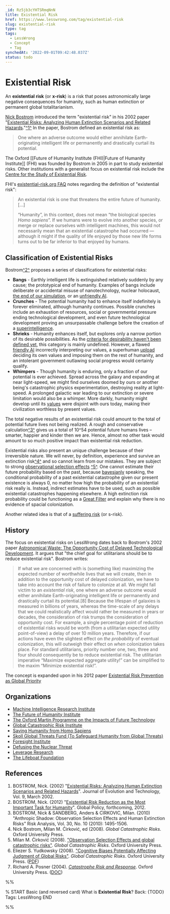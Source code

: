 ```yaml
---
_id: Rz5jb3cYHTSRmqNnN
title: Existential Risk
href: https://www.lesswrong.com/tag/existential-risk
slug: existential-risk
type: tag
tags:
  - LessWrong
  - Concept
  - Tag
synchedAt: '2022-09-01T09:42:48.037Z'
status: todo
---
```


# Existential Risk

An **existential risk** (or **x-risk**) is a risk that poses astronomically large negative consequences for humanity, such as human extinction or permanent global totalitarianism.

[Nick Bostrom](https://lessestwrong.com/tag/nick-bostrom) introduced the term "existential risk" in his 2002 paper "[Existential Risks: Analyzing Human Extinction Scenarios and Related Hazards](https://www.nickbostrom.com/existential/risks.pdf)."[^1^](https://lessestwrong.com/tag/existential-risk?revision=0.0.39#fn1) In the paper, Bostrom defined an existential risk as:

> One where an adverse outcome would either annihilate Earth-originating intelligent life or permanently and drastically curtail its potential.

The Oxford [[Future of Humanity Institute (FHI)|Future of Humanity Institute]] (FHI) was founded by Bostrom in 2005 in part to study existential risks. Other institutions with a generalist focus on existential risk include the [Centre for the Study of Existential Risk](https://www.cser.ac.uk/).

FHI's [existential-risk.org FAQ](https://www.existential-risk.org/faq.html) notes regarding the definition of "existential risk":

> An existential risk is one that threatens the entire future of humanity. \[…\]
>
> “Humanity”, in this context, does not mean “the biological species *Homo sapiens*”. If we humans were to evolve into another species, or merge or replace ourselves with intelligent machines, this would not necessarily mean that an existential catastrophe had occurred — although it might if the quality of life enjoyed by those new life forms turns out to be far inferior to that enjoyed by humans.

## Classification of Existential Risks

Bostrom[^2^](https://lessestwrong.com/tag/existential-risk?revision=0.0.39#fn2) proposes a series of classifications for existential risks:

- **Bangs** \- Earthly intelligent life is extinguished relatively suddenly by any cause; the prototypical end of humanity. Examples of bangs include deliberate or accidental misuse of nanotechnology, nuclear holocaust, [the end of our simulation](https://lessestwrong.com/tag/simulation-argument), or an [unfriendly AI](https://wiki.lesswrong.com/wiki/unfriendly_AI).
- **Crunches** \- The potential humanity had to enhance itself indefinitely is forever eliminated, although humanity continues. Possible crunches include an exhaustion of resources, social or governmental pressure ending technological development, and even future technological development proving an unsurpassable challenge before the creation of a [superintelligence](https://lessestwrong.com/tag/superintelligence).
- **Shrieks** \- Humanity enhances itself, but explores only a narrow portion of its desirable possibilities. As the [criteria for desirability haven't been defined yet](https://lessestwrong.com/tag/complexity-of-value), this category is mainly undefined. However, a flawed [friendly AI](https://wiki.lesswrong.com/wiki/friendly_AI) incorrectly interpreting our values, a superhuman [upload](https://wiki.lesswrong.com/wiki/WBE) deciding its own values and imposing them on the rest of humanity, and an intolerant government outlawing social progress would certainly qualify.
- **Whimpers** \- Though humanity is enduring, only a fraction of our potential is ever achieved. Spread across the galaxy and expanding at near light-speed, we might find ourselves doomed by ours or another being's catastrophic physics experimentation, destroying reality at light-speed. A prolonged galactic war leading to our extinction or severe limitation would also be a whimper. More darkly, humanity might develop until its [values](https://lessestwrong.com/tag/complexity-of-value) were disjoint with ours today, making their civilization worthless by present values.

The total negative results of an existential risk could amount to the total of potential future lives not being realized. A rough and conservative calculation[^3^](https://lessestwrong.com/tag/existential-risk?revision=0.0.39#fn3) gives us a total of 10^54 potential future humans lives – smarter, happier and kinder then we are. Hence, almost no other task would amount to so much positive impact than existential risk reduction.

Existential risks also present an unique challenge because of their irreversible nature. We will never, by definition, experience and survive an extinction risk[^4^](https://lessestwrong.com/tag/existential-risk?revision=0.0.39#fn4) and so cannot learn from our mistakes. They are subject to strong [observational selection effects](https://lessestwrong.com/tag/observation-selection-effect) [^5^](https://lessestwrong.com/tag/existential-risk?revision=0.0.39#fn5). One cannot estimate their future probability based on the past, because [bayesianly](https://lessestwrong.com/tag/bayesian-probability) speaking, the conditional probability of a past existential catastrophe given our present existence is always 0, no matter how high the probability of an existential risk really is. Instead, indirect estimates have to be used, such as possible existential catastrophes happening elsewhere. A high extinction risk probability could be functioning as a [Great Filter](https://lessestwrong.com/tag/great-filter) and explain why there is no evidence of spacial colonization.

Another related idea is that of a [suffering risk](https://lessestwrong.com/tag/risks-of-astronomical-suffering-s-risks) (or s-risk).

## History

The focus on existential risks on LessWrong dates back to Bostrom's 2002 paper [Astronomical Waste: The Opportunity Cost of Delayed Technological Development](https://www.nickbostrom.com/astronomical/waste.html). It argues that "the chief goal for utilitarians should be to reduce existential risk". Bostrom writes:

> If what we are concerned with is (something like) maximizing the expected number of worthwhile lives that we will create, then in addition to the opportunity cost of delayed colonization, we have to take into account the risk of failure to colonize at all. We might fall victim to an *existential risk*, one where an adverse outcome would either annihilate Earth-originating intelligent life or permanently and drastically curtail its potential.\[8\] Because the lifespan of galaxies is measured in billions of years, whereas the time-scale of any delays that we could realistically affect would rather be measured in years or decades, the consideration of risk trumps the consideration of opportunity cost. For example, a single percentage point of reduction of existential risks would be worth (from a utilitarian expected utility point-of-view) a delay of over 10 million years.
> Therefore, if our actions have even the slightest effect on *the probability* of eventual colonization, this will outweigh their effect on *when* colonization takes place. For standard utilitarians, priority number one, two, three and four should consequently be to reduce existential risk. The utilitarian imperative “Maximize expected aggregate utility!” can be simplified to the maxim “Minimize existential risk!”.

The concept is expanded upon in his 2012 paper [Existential Risk Prevention as Global Priority](https://www.existential-risk.org/concept.html)

## Organizations

- [Machine Intelligence Research Institute](http://intelligence.org/)
- [The Future of Humanity Institute](http://www.fhi.ox.ac.uk/)
- [The Oxford Martin Programme on the Impacts of Future Technology](http://www.futuretech.ox.ac.uk/)
- [Global Catastrophic Risk Institute](http://www.gcrinstitute.org/)
- [Saving Humanity from Homo Sapiens](http://shfhs.org/)
- [Skoll Global Threats Fund (To Safeguard Humanity from Global Threats)](http://www.skollglobalthreats.org/)
- [Foresight Institute](http://www.foresight.org/)
- [Defusing the Nuclear Threat](http://nuclearrisk.org/)
- [Leverage Research](http://www.leverageresearch.org/)
- [The Lifeboat Foundation](http://lifeboat.com/)
     

## References

1. BOSTROM, Nick. (2002) "[Existential Risks: Analyzing Human Extinction Scenarios and Related Hazards](http://www.nickbostrom.com/existential/risks.pdf)". Journal of Evolution and Technology, Vol. 9, March 2002.
2. BOSTROM, Nick. (2012) "[Existential Risk Reduction as the Most Important Task for Humanity](http://www.existential-risk.org/concept.pdf)". Global Policy, forthcoming, 2012.
3. BOSTROM, Nick & SANDBERG, Anders & CIRKOVIC, Milan. (2010) "Anthropic Shadow: Observation Selection Effects and Human Extinction Risks" Risk Analysis, Vol. 30, No. 10 (2010): 1495-1506.
4. Nick Bostrom, Milan M. Ćirković, ed (2008). *Global Catastrophic Risks*. Oxford University Press.
5. Milan M. Ćirković (2008). ["Observation Selection Effects and global catastrophic risks"](http://books.google.com/books?id=-Jxc88RuJhgC&lpg=PP1&pg=PA120#v=onepage&q=&f=false). *Global Catastrophic Risks*. Oxford University Press.
6. Eliezer S. Yudkowsky (2008). ["Cognitive Biases Potentially Affecting Judgment of Global Risks"](http://yudkowsky.net/rational/cognitive-biases). *Global Catastrophic Risks*. Oxford University Press. ([PDF](http://intelligence.org/files/CognitiveBiases.pdf))
7. Richard A. Posner (2004). [*Catastrophe Risk and Response*](http://books.google.ca/books?id=SDe59lXSrY8C). Oxford University Press. ([DOC](http://www.avturchin.narod.ru/posner.doc))


%%

% START
Basic (and reversed card)
What is **Existential Risk**?
Back: {TODO}
Tags: LessWrong
END

%%
	
